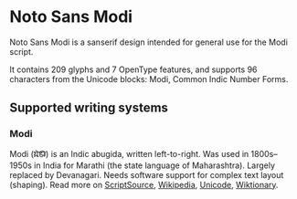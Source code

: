 
# Noto Sans Modi

Noto Sans Modi is a sanserif design intended for general use for the Modi script.

It contains 209 glyphs and 7 OpenType features, and supports 96 characters from the Unicode blocks: Modi, Common Indic Number Forms.


## Supported writing systems


### Modi

Modi (𑘦𑘻𑘚𑘲) is an Indic abugida, written left-to-right. Was used in 1800s–1950s in India for Marathi (the state language of Maharashtra). Largely replaced by Devanagari. Needs software support for complex text layout (shaping). Read more on [ScriptSource](https://scriptsource.org/scr/Modi), [Wikipedia](https://en.wikipedia.org/wiki/ISO_15924:Modi), [Unicode](https://www.unicode.org/versions/Unicode13.0.0/ch15.pdf#G80897), [Wiktionary](https://en.wiktionary.org/wiki/Category:Modi_script).

